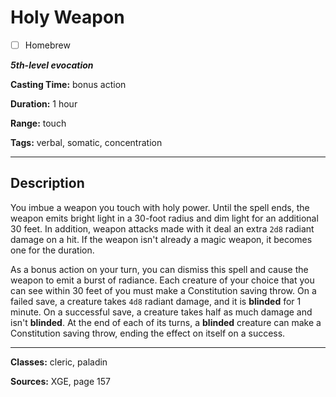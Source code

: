 # Holy Weapon

- [ ] Homebrew

***5th-level evocation***

**Casting Time:** bonus action

**Duration:** 1 hour

**Range:** touch

**Tags:** verbal, somatic, concentration

---

## Description
You imbue a weapon you touch with holy power. Until the spell ends, the weapon emits bright light in a 30-foot radius and dim light for an additional 30 feet. In addition, weapon attacks made with it deal an extra `2d8` radiant damage on a hit. If the weapon isn't already a magic weapon, it becomes one for the duration.

As a bonus action on your turn, you can dismiss this spell and cause the weapon to emit a burst of radiance. Each creature of your choice that you can see within 30 feet of you must make a Constitution saving throw. On a failed save, a creature takes `4d8` radiant damage, and it is **blinded** for 1 minute. On a successful save, a creature takes half as much damage and isn't **blinded**. At the end of each of its turns, a **blinded** creature can make a Constitution saving throw, ending the effect on itself on a success.

---

**Classes:** cleric, paladin

**Sources:** XGE, page 157
